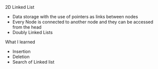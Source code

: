 2D Linked List 
 - Data storage with the use of pointers as links between nodes
 - Every Node is connected to another node and they can be accessed from the head
 - Doubly Linked Lists

What I learned
 - Insertion
 - Deletion
 - Search
of Linked list
